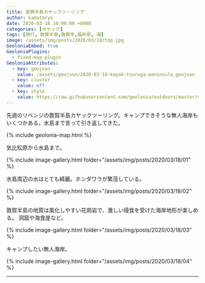 ```yaml
---
title: 敦賀半島カヤックツーリング
author: kamataryo
date: 2020-03-18 10:00:00 +0900
categories: [カヤック]
tags: [旅行, 敦賀半島,敦賀市,福井県, 海]
image: /assets/img/posts/2020/03/18/top.jpg
GeoloniaEmbed: true
GeoloniaPlugins:
  - fixed-map-plugin
GeoloniaAttributes:
  - key: geojson
    value: /assets/geojson/2020-03-18-kayak-tsuruga-peninsula.geojson
  - key: cluster
    value: off
  - key: style
    value: https://raw.githubusercontent.com/geolonia/outdoors/master/style.json
---
```


先週のリベンジの敦賀半島カヤックツーリング。キャンプできそうな無人海岸もいくつかある。水島まで言って引き返してきた。

{% include geolonia-map.html %}

気比松原から水島まで。

{% include image-gallery.html folder="/assets/img/posts/2020/03/18/01" %}

水島周辺の水はとても綺麗。ホンダワラが繁茂している。

{% include image-gallery.html folder="/assets/img/posts/2020/03/18/02" %}

敦賀半島の地質は風化しやすい花崗岩で、激しい侵食を受けた海岸地形が楽しめる。
洞窟や海食崖など。

{% include image-gallery.html folder="/assets/img/posts/2020/03/18/03" %}

キャンプしたい無人海岸。

{% include image-gallery.html folder="/assets/img/posts/2020/03/18/04" %}

---
